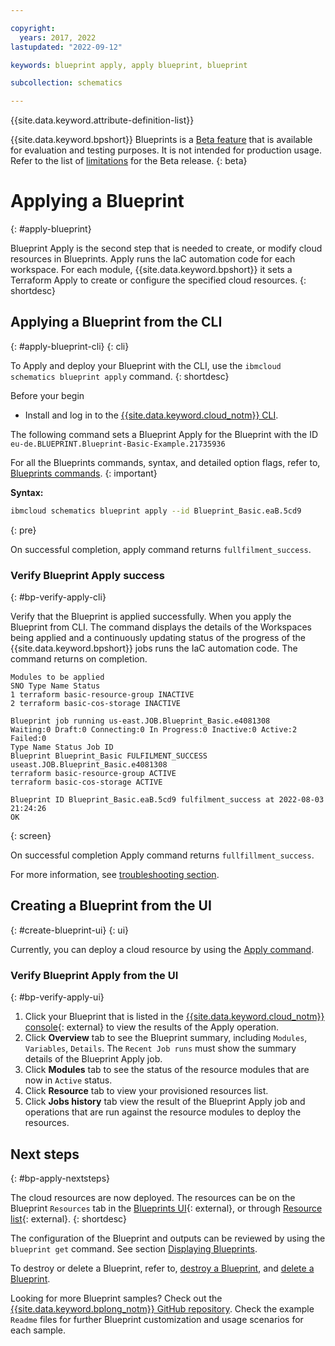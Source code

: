 ```yaml
---

copyright:
  years: 2017, 2022
lastupdated: "2022-09-12"

keywords: blueprint apply, apply blueprint, blueprint

subcollection: schematics

---
```


{{site.data.keyword.attribute-definition-list}}

{{site.data.keyword.bpshort}} Blueprints is a [Beta feature](/docs/schematics?topic=schematics-bp-beta-limitations) that is available for evaluation and testing purposes. It is not intended for production usage. Refer to the list of [limitations](/docs/schematics?topic=schematics-bp-beta-limitations) for the Beta release.
{: beta}

# Applying a Blueprint
{: #apply-blueprint}

Blueprint Apply is the second step that is needed to create, or modify cloud resources in Blueprints. Apply runs the IaC automation code for each workspace. For each module, {{site.data.keyword.bpshort}} it sets a Terraform Apply to create or configure the specified cloud resources. 
{: shortdesc}

## Applying a Blueprint from the CLI 
{: #apply-blueprint-cli}
{: cli}

To Apply and deploy your Blueprint with the CLI, use the `ibmcloud schematics blueprint apply` command. 
{: shortdesc}

Before your begin

- Install and log in to the [{{site.data.keyword.cloud_notm}} CLI](/docs/schematics?topic=schematics-setup-cli#install-schematics-cli).

The following command sets a Blueprint Apply for the Blueprint with the ID `eu-de.BLUEPRINT.Blueprint-Basic-Example.21735936`

For all the Blueprints commands, syntax, and detailed option flags, refer to, [Blueprints commands](/docs/schematics?topic=schematics-schematics-cli-reference#blueprints-cmd).
{: important}

**Syntax:**

```sh
ibmcloud schematics blueprint apply --id Blueprint_Basic.eaB.5cd9
```
{: pre}

On successful completion, apply command returns `fullfilment_success`. 

### Verify Blueprint Apply success 
{: #bp-verify-apply-cli}

Verify that the Blueprint is applied successfully. When you apply the Blueprint from CLI. The command displays the details of the Workspaces being applied and a continuously updating status of the progress of the {{site.data.keyword.bpshort}} jobs runs the IaC automation code. The command returns on completion.

```text
Modules to be applied
SNO Type Name Status
1 terraform basic-resource-group INACTIVE
2 terraform basic-cos-storage INACTIVE

Blueprint job running us-east.JOB.Blueprint_Basic.e4081308 
Waiting:0 Draft:0 Connecting:0 In Progress:0 Inactive:0 Active:2
Failed:0
Type Name Status Job ID
Blueprint Blueprint_Basic FULFILMENT_SUCCESS useast.JOB.Blueprint_Basic.e4081308
terraform basic-resource-group ACTIVE
terraform basic-cos-storage ACTIVE

Blueprint ID Blueprint_Basic.eaB.5cd9 fulfilment_success at 2022-08-03
21:24:26
OK
```
{: screen}

On successful completion Apply command returns `fullfillment_success`.  

For more information, see [troubleshooting section](/docs/schematics?topic=schematics-bp-apply-fails).


## Creating a Blueprint from the UI 
{: #create-blueprint-ui}
{: ui}

Currently, you can deploy a cloud resource by using the [Apply command](#apply-blueprint-cli).

### Verify Blueprint Apply from the UI 
{: #bp-verify-apply-ui}

1. Click your Blueprint that is listed in the [{{site.data.keyword.cloud_notm}} console](https://cloud.ibm.com/schematics/blueprints){: external} to view the results of the Apply operation. 
2. Click **Overview** tab to see the Blueprint summary, including `Modules`, `Variables`, `Details`. The `Recent Job runs` must show the summary details of the Blueprint Apply job. 
3. Click **Modules** tab to see the status of the resource modules that are now in `Active` status.
4. Click **Resource** tab to view your provisioned resources list.
5. Click **Jobs history** tab view the result of the Blueprint Apply job and operations that are run against the resource modules to deploy the resources.  


## Next steps
{: #bp-apply-nextsteps}

The cloud resources are now deployed. The resources can be on the Blueprint `Resources` tab in the [Blueprints UI](https://cloud.ibm.com/schematics/blueprints){: external}, or through [Resource list](https://cloud.ibm.com/resources){: external}. 
{: shortdesc}

The configuration of the Blueprint and outputs can be reviewed by using the `blueprint get` command. See section [Displaying Blueprints](/docs/schematics?topic=schematics-schematics-cli-reference&interface=cli#schematics-blueprint-get). 

To destroy or delete a Blueprint, refer to, [destroy a Blueprint](/docs/schematics?topic=schematics-destroy-blueprint&interface=cli), and [delete a Blueprint](/docs/schematics?topic=schematics-delete-blueprint&interface=cli#delete-blueprint-cli).

Looking for more Blueprint samples? Check out the [{{site.data.keyword.bplong_notm}} GitHub repository](https://github.com/orgs/Cloud-Schematics/repositories/?q=topic:blueprint). Check the example `Readme` files for further Blueprint customization and usage scenarios for each sample. 

